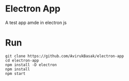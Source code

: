 # Electron App
A test app amde in electron js

# Run
```
git clone https://github.com/AvirukBasak/electron-app
cd electron-app
npm install -D electron
npm install
npm start
```
